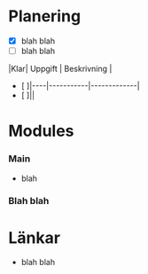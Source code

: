 # Planering
- [x] blah blah
- [ ] blah blah

|Klar| Uppgift | Beskrivning |
- [ ]|----|-----------|-------------|
- [ ]||

# Modules
### Main
- blah

### Blah blah


# Länkar
- blah blah
